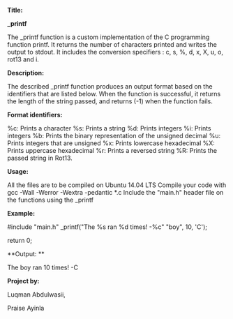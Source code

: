 **Title:**

**_printf**

The _printf function is a custom implementation of the C programming function printf. It returns the number of characters printed and writes the output to stdout. It includes the conversion specifiers : c, s, %, d, x, X, u, o, rot13 and i.

**Description:**

The described _printf function produces an output format based on the identifiers that are listed below. When the function is successful, it returns the length of the string passed, and returns (-1) when the function fails.

**Format identifiers:**

%c: Prints a character 
%s: Prints a string
%d: Prints integers
%i: Prints integers
%b: Prints the binary representation of the unsigned decimal
%u: Prints integers that are unsigned
%x: Prints lowercase hexadecimal
%X: Prints uppercase hexadecimal
%r: Prints a reversed string
%R: Prints the passed string in Rot13.		

**Usage:**

All the files are to be compiled on Ubuntu 14.04 LTS
Compile your code with gcc -Wall -Werror -Wextra -pedantic *.c
Include the "main.h" header file on the functions using the _printf

**Example:**

#include "main.h"
_printf("The %s ran %d times! -%c" "boy", 10, 'C');

return 0;

**Output: **

The boy ran 10 times! -C

**Project by:**

Luqman Abdulwasii,

Praise Ayinla
